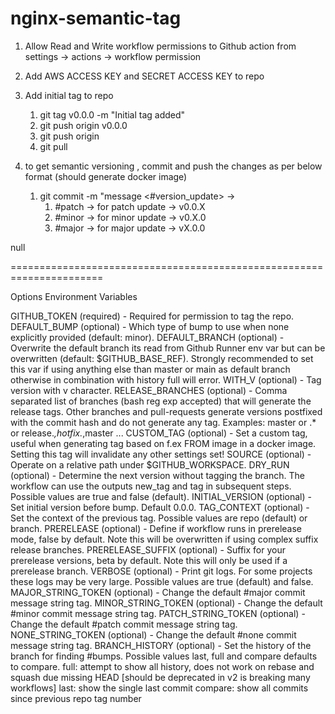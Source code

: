 # nginx-semantic-tag

1. Allow Read and Write workflow permissions to Github action from settings -> actions -> workflow permission 

2. Add AWS ACCESS KEY and SECRET ACCESS KEY to repo

3. Add initial tag to repo
    1. git tag v0.0.0 -m "Initial tag added"
    2. git push origin v0.0.0
    3. git push origin
    4. git pull

4. to get semantic versioning , commit and push the changes as per below format (should generate docker image)
    1. git commit -m "message  <#version_update> -> 
        1. #patch -> for patch update -> v0.0.X
        2. #minor -> for minor update -> v0.X.0
        3. #major -> for major update -> vX.0.0

null

======================================================================

Options
Environment Variables

GITHUB_TOKEN (required) - Required for permission to tag the repo.
DEFAULT_BUMP (optional) - Which type of bump to use when none explicitly provided (default: minor).
DEFAULT_BRANCH (optional) - Overwrite the default branch its read from Github Runner env var but can be overwritten (default: $GITHUB_BASE_REF). Strongly recommended to set this var if using anything else than master or main as default branch otherwise in combination with history full will error.
WITH_V (optional) - Tag version with v character.
RELEASE_BRANCHES (optional) - Comma separated list of branches (bash reg exp accepted) that will generate the release tags. Other branches and pull-requests generate versions postfixed with the commit hash and do not generate any tag. Examples: master or .* or release.*,hotfix.*,master ...
CUSTOM_TAG (optional) - Set a custom tag, useful when generating tag based on f.ex FROM image in a docker image. Setting this tag will invalidate any other settings set!
SOURCE (optional) - Operate on a relative path under $GITHUB_WORKSPACE.
DRY_RUN (optional) - Determine the next version without tagging the branch. The workflow can use the outputs new_tag and tag in subsequent steps. Possible values are true and false (default).
INITIAL_VERSION (optional) - Set initial version before bump. Default 0.0.0.
TAG_CONTEXT (optional) - Set the context of the previous tag. Possible values are repo (default) or branch.
PRERELEASE (optional) - Define if workflow runs in prerelease mode, false by default. Note this will be overwritten if using complex suffix release branches.
PRERELEASE_SUFFIX (optional) - Suffix for your prerelease versions, beta by default. Note this will only be used if a prerelease branch.
VERBOSE (optional) - Print git logs. For some projects these logs may be very large. Possible values are true (default) and false.
MAJOR_STRING_TOKEN (optional) - Change the default #major commit message string tag.
MINOR_STRING_TOKEN (optional) - Change the default #minor commit message string tag.
PATCH_STRING_TOKEN (optional) - Change the default #patch commit message string tag.
NONE_STRING_TOKEN (optional) - Change the default #none commit message string tag.
BRANCH_HISTORY (optional) - Set the history of the branch for finding #bumps. Possible values last, full and compare defaults to compare.
full: attempt to show all history, does not work on rebase and squash due missing HEAD [should be deprecated in v2 is breaking many workflows]
last: show the single last commit
compare: show all commits since previous repo tag number